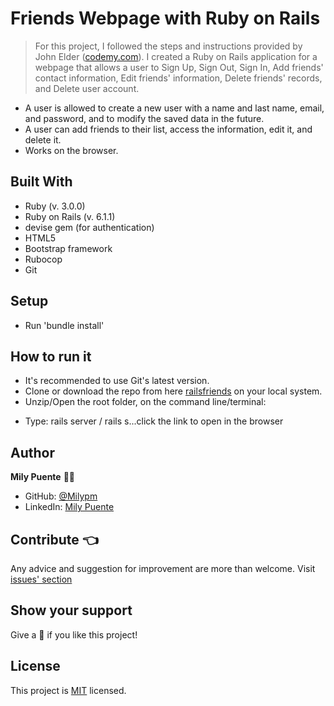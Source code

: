 # Friends Webpage with Ruby on Rails

> For this project, I followed the steps and instructions provided by John Elder ([codemy.com](https://codemy.com/)).
> I created a Ruby on Rails application for a webpage that allows a user to Sign Up, Sign Out, Sign In, Add friends' contact information, Edit friends' information, Delete friends' records, and Delete user account.

- A user is allowed to create a new user with a name and last name, email, and password, and to modify the saved data in the future.
- A user can add friends to their list, access the information, edit it, and delete it.
- Works on the browser.

## Built With
- Ruby (v. 3.0.0)
- Ruby on Rails (v. 6.1.1)
- devise gem (for authentication)
- HTML5
- Bootstrap framework
- Rubocop
- Git
 
## Setup
- Run 'bundle install'
 
## How to run it
* It's recommended to use Git's latest version.
* Clone or download the repo from here [railsfriends](https://github.com/Milypm/railsfriends) on your local system.
* Unzip/Open the root folder, on the command line/terminal:
- Type: rails server / rails s...click the link to open in the browser
 
## Author
**Mily Puente** :woman_technologist:
- GitHub: [@Milypm](https://github.com/Milypm)
- LinkedIn: [Mily Puente](https://www.linkedin.com/in/milypuentem/)
 
## Contribute :point_left:
Any advice and suggestion for improvement are more than welcome.
Visit [issues' section](https://github.com/Milypm/railsfriends/issues)

## Show your support
Give a :star2: if you like this project!

## License
<p>This project is <a href="../feature/LICENSE">MIT</a> licensed.</p>
